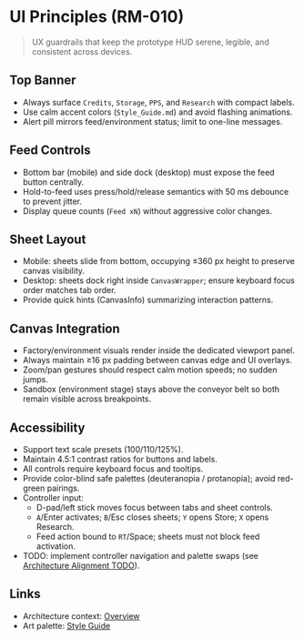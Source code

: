 # UI Principles (RM-010)

> UX guardrails that keep the prototype HUD serene, legible, and consistent across devices.

## Top Banner
- Always surface `Credits`, `Storage`, `PPS`, and `Research` with compact labels.
- Use calm accent colors (`Style_Guide.md`) and avoid flashing animations.
- Alert pill mirrors feed/environment status; limit to one-line messages.

## Feed Controls
- Bottom bar (mobile) and side dock (desktop) must expose the feed button centrally.
- Hold-to-feed uses press/hold/release semantics with 50 ms debounce to prevent jitter.
- Display queue counts (`Feed xN`) without aggressive color changes.

## Sheet Layout
- Mobile: sheets slide from bottom, occupying ≤360 px height to preserve canvas visibility.
- Desktop: sheets dock right inside `CanvasWrapper`; ensure keyboard focus order matches tab order.
- Provide quick hints (CanvasInfo) summarizing interaction patterns.

## Canvas Integration
- Factory/environment visuals render inside the dedicated viewport panel.
- Always maintain ≥16 px padding between canvas edge and UI overlays.
- Zoom/pan gestures should respect calm motion speeds; no sudden jumps.
- Sandbox (environment stage) stays above the conveyor belt so both remain visible across breakpoints.

## Accessibility
- Support text scale presets (100/110/125%).
- Maintain 4.5:1 contrast ratios for buttons and labels.
- All controls require keyboard focus and tooltips.
- Provide color-blind safe palettes (deuteranopia / protanopia); avoid red-green pairings.
- Controller input:
  - D-pad/left stick moves focus between tabs and sheet controls.
  - `A`/Enter activates; `B`/Esc closes sheets; `Y` opens Store; `X` opens Research.
  - Feed action bound to `RT`/Space; sheets must not block feed activation.
- TODO: implement controller navigation and palette swaps (see [Architecture Alignment TODO](../architecture/Implementation_TODO.md)).

## Links
- Architecture context: [Overview](../architecture/Overview.md)
- Art palette: [Style Guide](../art/Style_Guide.md)
